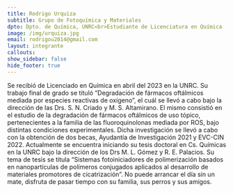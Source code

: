 ```yaml
---
title: Rodrigo Urquiza
subtitle: Grupo de Fotoquímica y Materiales
dpto: Dpto. de Química, UNRC<br>Estudiante de Licenciatura en Química
image: /img/urquiza.jpg
email: rodrigou2014@gmail.com
layout: integrante
callouts:
show_sidebar: false
hide_footer: true
---
```


Se recibió de Licenciado en Química en abril del 2023 en la UNRC. Su trabajo final de grado se tituló “Degradación de fármacos oftálmicos mediada por especies reactivas de oxígeno”, el cuál se llevó a cabo bajo la dirección de las Drs. S. N. Criado y M. S. Altamirano. El mismo consistió en el estudio de la degradación de fármacos oftálmicos de uso tópico, pertenecientes a la familia de las fluoroquinolonas mediada por ROS, bajo distintas condiciones experimentales. Dicha investigación se llevó a cabo con la obtención de dos becas, Ayudantía de Investigación 2021 y EVC-CIN 2022. Actualmente se encuentra iniciando su tesis doctoral en Cs. Químicas en la UNRC bajo la dirección de los Drs M. L. Gómez y R. E. Palacios. Su tema de tesis se titula “Sistemas fotoiniciadores de polimerización basados en nanopartículas de polímeros conjugados aplicados al desarrollo de materiales promotores de cicatrización”.
No puede arrancar el día sin un mate, disfruta de pasar tiempo con su familia, sus perros y sus amigos.

